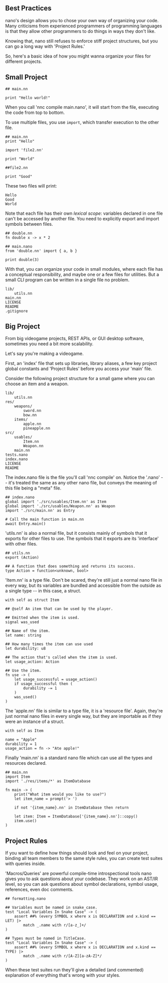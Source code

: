 ## Best Practices

nano's design allows you to chose your own way of organizing your code. Many criticisms from experienced programmers of programming languages is that they allow other programmers to do things in ways they don't like.

Knowing that, nano still refuses to enforce stiff project structures, but you can go a long way with 'Project Rules.'

So, here's a basic idea of how you might wanna organize your files for different projects.

## Small Project

```nano
## main.nn

print "Hello world!"
```

When you call 'nnc compile main.nano', it will start from the file, executing the code from top to bottom.

To use multiple files, you use `import`, which transfer execution to the other file.

```nano
## main.nn
print "Hello"

import 'file2.nn'

print "World"
```

```nano
##file2.nn

print "Good"
```

These two files will print:

```
Hello
Good
World
```

Note that each file has their own _lexical scope_: variables declared in one file can't be accessed by another file. You need to explicitly export and import symbols between files.

```nano
## double.nn
fn double x -> x * 2
```

```nano
## main.nano
from 'double.nn' import { a, b }

print double(3)
```

With that, you can organize your code in small modules, where each file has a conceptual responsibility, and maybe one or a few files for utilities. But a small CLI program can be written in a single file no problem.

```nano
lib/
	utils.nn
main.nn
LICENSE
README
.gitignore
```

## Big Project

From big videogame projects, REST APIs, or GUI desktop software, sometimes you need a bit more scalability.

Let's say you're making a videogame.

First, an 'index' file that sets up libraries, library aliases, a few key project global constants and 'Project Rules' before you access your 'main' file.

Consider the following project structure for a small game where you can choose an item and a weapon.

```nano
lib/
	utils.nn
res/
	weapons/
		sword.nn
		bow.nn
	items/
		apple.nn
		pineapple.nn
src/
	usables/
		Item.nn
		Weapon.nn
	main.nn
tests.nano
index.nano
LICENSE
README
```

The index.nano file is the file you'll call 'nnc compile' on. Notice the '.nano' -- it's treated the same as any other nano file, but conveys the meaning of this file being a "meta" file.

```nano
## index.nano
global import './src/usables/Item.nn' as Item
global import './src/usables/Weapon.nn' as Weapon
import './src/main.nn' as Entry

# Call the main function in main.nn
await Entry.main()
```

'utils.nn' is also a normal file, but it consists mainly of symbols that it exports for other files to use. The symbols that it exports are its 'interface' with other files.

```nano
## utils.nn
export (Action)

## A function that does something and returns its success.
type Action = function<unknown, bool>
```

'Item.nn' is a type file. Don't be scared, they're still just a normal nano file in every way, but its variables are bundled and accessible from the outside as a single type -- in this case, a struct.

```nano
with self as struct Item

## @self An item that can be used by the player.

## Emitted when the item is used.
signal was_used

## Name of the item.
let name: string

## How many times the item can use used
let durability: u8

## The action that's called when the item is used.
let usage_action: Action

## Use the item.
fn use -> (
	let usage_successful = usage_action()
	if usage_successful then (
		durability -= 1
	)
	was_used()
)
```

The 'apple.nn' file is similar to a type file, it is a 'resource file'. Again, they're just normal nano files in every single way, but they are importable as if they were an instance of a struct.

```nano
with self as Item

name = "Apple"
durability = 1
usage_action = fn -> "Ate apple!"
```

Finally 'main.nn' is a standard nano file which can use all the types and resources declared.

```nano
## main.nn
import Item
import './res/items/*' as ItemDatabase

fn main -> (
	print("What item would you like to use?")
	let item_name = prompt('> ')

	if not '{item_name}.nn' in ItemDatabase then return

	let item: Item = ItemDatabase['{item_name}.nn']::copy()
	item.use()
)
```

## Project Rules

If you want to define how things should look and feel on your project, binding all team members to the same style rules, you can create test suites with queries inside.

'Macros/Queries' are powerful compile-time introspectional tools nano gives you to ask questions about your codebase. They work on an AST/IR level, so you can ask questions about symbol declarations, symbol usage, references, even doc comments.

```nano
## formatting.nano

## Variables must be named in snake_case.
test "Local Variables In Snake Case" -> (
	assert ##% (every SYMBOL x where x is DECLARATION and x.kind == LET) |>
		match _.name with r/[a-z_]+/
)

## Types must be named in TitleCase.
test "Local Variables In Snake Case" -> (
	assert ##% (every SYMBOL x where x is DECLARATION and x.kind == TYPE) |>
		match _.name with r/[A-Z][a-zA-Z]*/
)
```

When these test suites run they'll give a detailed (and commented) explanation of everything that's wrong with your styles.
